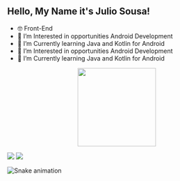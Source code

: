 ## Hello, My Name it's Julio Sousa! 

- 🤓 Front-End
- 🧐 I’m Interested in opportunities Android Development
- 🌱 I’m Currently learning Java and Kotlin for Android
- 🧐 I’m Interested in opportunities Android Development
- 🌱 I’m Currently learning Java and Kotlin for Android

<p align="center">
<a href="https://github.com/juliocsanchez">
  <img height="180em" src="https://github-readme-stats-eight-theta.vercel.app/api?username=juliocsanchez&show_icons=true&theme=radical&include_all_commits=true&count_private=true"/>
</a>
</p>
  
  <div>
  <a href="https://www.linkedin.com/in/julio-sousa-5aa0a0229/" target="_blank"><img src="https://img.shields.io/badge/-LinkedIn-%23007B5?style=for-the-badge&logo=linkedin&logoColor=white" target="_blank"></a>
    <a href="mailto:juliocspfc@gmail.com"><img src="https://img.shields.io/badge/-Gmail-%23333?style=for-the-badge&logo=gmail&logoColor=white" target="_blank"></a>
    
![Snake animation](https://github.com/juliocsanchez/juliocsanchez/blob/output/github-contribution-grid-snake.svg)
  </div>
  
  
  
<!---
juliocsanchez/juliocsanchez is a ✨ special ✨ repository because its `README.md` (this file) appears on your GitHub profile.
You can click the Preview link to take a look at your changes.
--->
